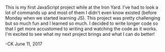 This is my first JavaScript project while at the Iron Yard. I've had to look a lot of commands up and most of them I didn't even know existed (before Monday when we started learning JS). This project was pretty challenging but so much fun and I learned so much. I decided to write longer code so that I get more accustomed to writing and watching the code as it works. I'm excited to see what my next project brings and what I can do better!

-CK June 11, 2017
